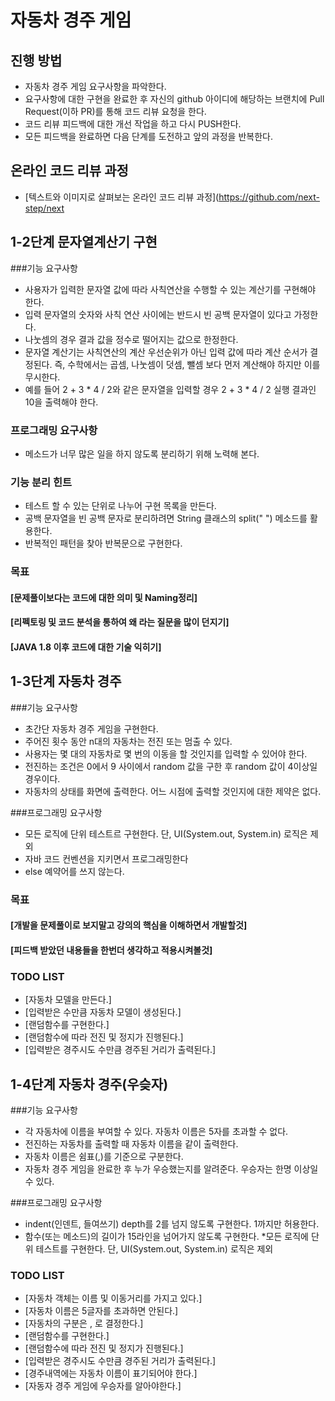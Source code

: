 # 자동차 경주 게임
## 진행 방법
* 자동차 경주 게임 요구사항을 파악한다.
* 요구사항에 대한 구현을 완료한 후 자신의 github 아이디에 해당하는 브랜치에 Pull Request(이하 PR)를 통해 코드 리뷰 요청을 한다.
* 코드 리뷰 피드백에 대한 개선 작업을 하고 다시 PUSH한다.
* 모든 피드백을 완료하면 다음 단계를 도전하고 앞의 과정을 반복한다.

## 온라인 코드 리뷰 과정
* [텍스트와 이미지로 살펴보는 온라인 코드 리뷰 과정](https://github.com/next-step/next

## 1-2단계 문자열계산기 구현
   ###기능 요구사항
* 사용자가 입력한 문자열 값에 따라 사칙연산을 수행할 수 있는 계산기를 구현해야 한다.
* 입력 문자열의 숫자와 사칙 연산 사이에는 반드시 빈 공백 문자열이 있다고 가정한다.
* 나눗셈의 경우 결과 값을 정수로 떨어지는 값으로 한정한다.
* 문자열 계산기는 사칙연산의 계산 우선순위가 아닌 입력 값에 따라 계산 순서가 결정된다. 즉, 수학에서는 곱셈, 나눗셈이 덧셈, 뺄셈 보다 먼저 계산해야 하지만 이를 무시한다.
* 예를 들어 2 + 3 * 4 / 2와 같은 문자열을 입력할 경우 2 + 3 * 4 / 2 실행 결과인 10을 출력해야 한다.

### 프로그래밍 요구사항
* 메소드가 너무 많은 일을 하지 않도록 분리하기 위해 노력해 본다.

### 기능 분리 힌트
* 테스트 할 수 있는 단위로 나누어 구현 목록을 만든다.
* 공백 문자열을 빈 공백 문자로 분리하려면 String 클래스의 split(" ") 메소드를 활용한다.
* 반복적인 패턴을 찾아 반복문으로 구현한다.

### 목표
#### [문제풀이보다는 코드에 대한 의미 및 Naming정리]
#### [리펙토링 및 코드 분석을 통하여 왜 라는 질문을 많이 던지기]
#### [JAVA 1.8 이후 코드에 대한 기술 익히기]

## 1-3단계 자동차 경주
###기능 요구사항
* 초간단 자동차 경주 게임을 구현한다.
* 주어진 횟수 동안 n대의 자동차는 전진 또는 멈출 수 있다.
* 사용자는 몇 대의 자동차로 몇 번의 이동을 할 것인지를 입력할 수 있어야 한다.
* 전진하는 조건은 0에서 9 사이에서 random 값을 구한 후 random 값이 4이상일 경우이다.
* 자동차의 상태를 화면에 출력한다. 어느 시점에 출력할 것인지에 대한 제약은 없다.

###프로그래밍 요구사항
* 모든 로직에 단위 테스트르 구현한다. 단, UI(System.out, System.in) 로직은 제외
* 자바 코드 컨벤션을 지키면서 프로그래밍한다
* else 예약어를 쓰지 않는다.

### 목표
#### [개발을 문제풀이로 보지말고 강의의 핵심을 이해하면서 개발할것]
#### [피드백 받았던 내용들을 한번더 생각하고 적용시켜볼것]

### TODO LIST
- [자동차 모델을 만든다.]
- [입력받은 수만큼 자동차 모델이 생성된다.]
- [랜덤함수를 구현한다.]
- [랜덤함수에 따라 전진 및 정지가 진행된다.]
- [입력받은 경주시도 수만큼 경주된 거리가 출력된다.]

## 1-4단계 자동차 경주(우슺자)
###기능 요구사항
* 각 자동차에 이름을 부여할 수 있다. 자동차 이름은 5자를 초과할 수 없다.
* 전진하는 자동차를 출력할 때 자동차 이름을 같이 출력한다.
* 자동차 이름은 쉼표(,)를 기준으로 구분한다.
* 자동차 경주 게임을 완료한 후 누가 우승했는지를 알려준다. 우승자는 한명 이상일 수 있다.

###프로그래밍 요구사항
* indent(인덴트, 들여쓰기) depth를 2를 넘지 않도록 구현한다. 1까지만 허용한다.
* 함수(또는 메소드)의 길이가 15라인을 넘어가지 않도록 구현한다.
*모든 로직에 단위 테스트를 구현한다. 단, UI(System.out, System.in) 로직은 제외

### TODO LIST
- [자동차 객체는 이름 및 이동거리를 가지고 있다.]
- [자동차 이름은 5글자를 초과하면 안된다.]
- [자동차의 구분은 , 로 결정한다.]
- [랜덤함수를 구현한다.]
- [랜덤함수에 따라 전진 및 정지가 진행된다.]
- [입력받은 경주시도 수만큼 경주된 거리가 출력된다.]
- [경주내역에는 자동차 이름이 표기되어야 한다.]
- [자동자 경주 게임에 우승자를 알아야한다.]